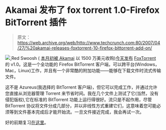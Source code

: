 # Akamai 发布了 fox torrent 1.0-Firefox BitTorrent 插件

> 原文：<https://web.archive.org/web/http://www.techcrunch.com:80/2007/04/27/%20akamai-releases-foxtorrent-10-firefox-bittorrent-add-on/>

[![](img/219d8c3418a75b996ed66d25fb1d1ceb.png) ](https://web.archive.org/web/20100203112132/http://www.foxtorrent.com/) Red Swoosh ( [本月初被 Akamai](https://web.archive.org/web/20100203112132/http://www.techcrunch.com/2007/04/12/payday-for-red-swoosh-15-million-from-akamai/) 以 1500 万美元收购)[今天发布](https://web.archive.org/web/20100203112132/http://foxtorrent.wordpress.com/2007/04/26/foxtorrent-10/) [FoxTorrent](https://web.archive.org/web/20100203112132/http://www.foxtorrent.com/) 的 v1.0。这是一个全功能的 Firefox BitTorrent 客户端，可以跨平台(Windows，Mac，Linux)工作，并且有一个非常酷的附加功能——能够在下载文件时流式传输文件。

这不是 Azureus(我选择的 BitTorrent 客户端)，但它可以完成工作，并通过允许您直接从浏览器管理 Torrent 来节省时间。我在几个文件上测试了它(当然，没有侵犯版权),它在标准的 BitTorrent 功能上运行得很好。流只是不起作用，尽管 BitTorrent 协议将文件分成几部分，并以非线性方式重建它们，这意味着您可能必须等到文件基本完成后才能开始流。一旦文件接近完成，我会再试一次。

好的前期复习[在这里](https://web.archive.org/web/20100203112132/http://www.p2p-blog.com/item-286.html)。